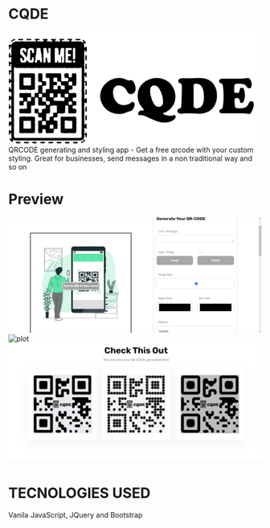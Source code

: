 # CQDE
![plot](app/images/Qr/logo.png)
QRCODE generating and styling app - Get a free qrcode with your custom styling. Great for businesses, send messages in a non traditional way and so on
# Preview
![plot](app/images/Qr/home.png)
![plot](app/images/Qr/steps.png)
![plot](app/images/Qr/example.png)
# TECNOLOGIES USED
Vanila JavaScript, JQuery and Bootstrap
